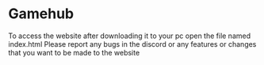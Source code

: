 # Gamehub
To access the website after downloading it to your pc open the file named index.html
Please report any bugs in the discord or any features or changes that you want to be made to the website

